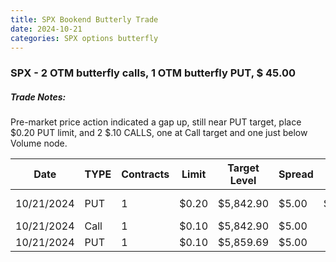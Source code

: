 ```yaml
---
title: SPX Bookend Butterly Trade
date: 2024-10-21
categories: SPX options butterfly
---
```


### SPX - 2 OTM butterfly calls, 1 OTM butterfly PUT, $ 45.00 

##### Trade Notes: 

Pre-market price action indicated a gap up, still near PUT target, place $0.20 PUT limit, and 2 $.10 CALLS, one at Call target and one just below Volume node.


<table class="styled-table">
    <thead>
        <tr>
            <th>Date</th>
            <th>TYPE</th>
            <th>Contracts</th>
            <th>Limit</th>
            <th>Target Level</th>
            <th>Spread</th>
            <th>Fill</th>
            <th>Entered</th>
            <th>Exited</th>
            <th>TIM</th>
            <th>Profit</th>
        </tr>
    </thead>
    <tbody>
        <tr>
            <td>10/21/2024</td>
            <td>PUT</td>
            <td>1</td>
            <td>$0.20</td>
            <td>$5,842.90</td>
            <td>$5.00</td>
            <td>$0.20</td>
            <td>10/21/2024 7:47:58</td>
            <td>10/21/2024 9:50:28</td> 
            <td>2:02:30</td>
            <td>$45.00</td>
        </tr>
        <tr>
            <td>10/21/2024</td>
            <td>Call</td>
            <td>1</td>
            <td>$0.10</td>
            <td>$5,842.90</td>
            <td>$5.00</td>
            <td></td>
            <td></td>
            <td></td> 
            <td></td>
            <td></td>
        </tr>
        <tr>
            <td>10/21/2024</td>
            <td>PUT</td>
            <td>1</td>
            <td>$0.10</td>
            <td>$5,859.69</td>
            <td>$5.00</td>
            <td></td>
            <td></td>
            <td></td> 
            <td></td>
            <td></td>
        </tr>
    </tbody>
</table>
